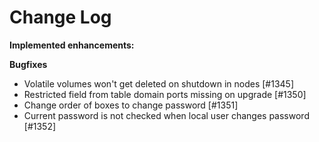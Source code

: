 # Change Log


**Implemented enhancements:**

**Bugfixes**

- Volatile volumes won't get deleted on shutdown in nodes [\#1345]
- Restricted field from table domain ports missing on upgrade [\#1350]
- Change order of boxes to change password [\#1351]
- Current password is not checked when local user changes password [\#1352]
